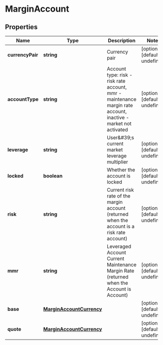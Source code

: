 # MarginAccount

## Properties

Name | Type | Description | Notes
------------ | ------------- | ------------- | -------------
**currencyPair** | **string** | Currency pair | [optional] [default to undefined]
**accountType** | **string** | Account type: risk - risk rate account, mmr - maintenance margin rate account, inactive - market not activated | [optional] [default to undefined]
**leverage** | **string** | User\&#39;s current market leverage multiplier | [optional] [default to undefined]
**locked** | **boolean** | Whether the account is locked | [optional] [default to undefined]
**risk** | **string** | Current risk rate of the margin account (returned when the account is a risk rate account) | [optional] [default to undefined]
**mmr** | **string** | Leveraged Account Current Maintenance Margin Rate (returned when the Account is Account) | [optional] [default to undefined]
**base** | [**MarginAccountCurrency**](MarginAccountCurrency.md) |  | [optional] [default to undefined]
**quote** | [**MarginAccountCurrency**](MarginAccountCurrency.md) |  | [optional] [default to undefined]


